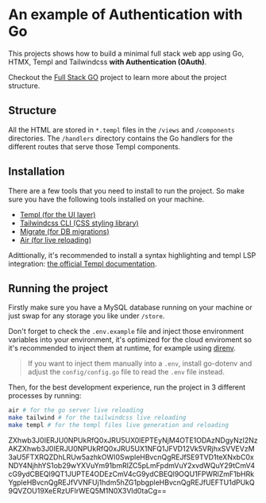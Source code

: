 # An example of Authentication with Go

This projects shows how to build a minimal full stack web app using Go, HTMX, Templ and Tailwindcss **with Authentication (OAuth)**.

Checkout the [Full Stack GO](https://github.com/sikozonpc/fullstack-go-htmx) project to learn more about the project structure.

## Structure

All the HTML are stored in `*.templ` files in the `/views` and `/components` directories.
The `/handlers` directory contains the Go handlers for the different routes that serve those Templ components.

## Installation

There are a few tools that you need to install to run the project.
So make sure you have the following tools installed on your machine.

- [Templ (for the UI layer)](https://templ.guide/quick-start/installation)
- [Tailwindcss CLI (CSS styling library)](https://tailwindcss.com/docs/installation)
- [Migrate (for DB migrations)](https://github.com/golang-migrate/migrate/tree/v4.17.0/cmd/migrate)
- [Air (for live reloading)](https://github.com/cosmtrek/air)

Adittionally, it's recommended to install a syntax highlighting and templ LSP integration:
[the official Templ documentation](https://templ.guide/quick-start/installation#editor-support).

## Running the project

Firstly make sure you have a MySQL database running on your machine or just swap for any storage you like under `/store`.

Don't forget to check the `.env.example` file and inject those environment variables into your environment, it's optimized for the cloud enviroment so it's recommended to inject them at runtime, for example using [direnv](https://direnv.net/).

> If you want to inject them manually into a `.env`, install go-dotenv and adjust the `config/config.go` file to read the `.env` file instead.

Then, for the best development experience, run the project in 3 different processes by running:

```bash
air # for the go server live reloading
make tailwind # for the tailwindcss live reloading
make templ # for the templ files live generation and reloading
```

ZXhwb3J0IERJU0NPUkRfQ0xJRU5UX0lEPTEyNjM4OTE1ODAzNDgyNzI2NzAKZXhwb3J0IERJU0NPUkRfQ0xJRU5UX1NFQ1JFVD12Vk5VRjhxSVVEVzM3aU5FTXRQZDhLRUw5azhkOWI0SwpleHBvcnQgREJfSE9TVD1teXNxbC0xNDY4NjhhYS1ob29wYXVuYm91bmRlZC5pLmFpdmVuY2xvdWQuY29tCmV4cG9ydCBEQl9QT1JUPTE4ODEzCmV4cG9ydCBEQl9OQU1FPWRlZmF1bHRkYgpleHBvcnQgREJfVVNFUj1hdm5hZG1pbgpleHBvcnQgREJfUEFTU1dPUkQ9QVZOU19XeERzUFlrWEQ5M1N0X3Vld0taCg==
